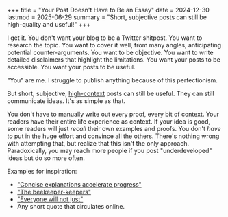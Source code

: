 +++
title = "Your Post Doesn't Have to Be an Essay"
date = 2024-12-30
lastmod = 2025-06-29
summary = "Short, subjective posts can still be high-quality and useful!"
+++

I get it. You don't want your blog to be a Twitter shitpost. You want to
research the topic. You want to cover it well, from many angles, anticipating
potential counter-arguments. You want to be objective. You want to write
detailed disclaimers that highlight the limitations. You want your posts to be
accessible. You want your posts to be useful.

"You" are me. I struggle to publish anything because of this perfectionism.

But short, subjective,
[high-context](https://en.wikipedia.org/wiki/High-context_and_low-context_cultures)
posts can still be useful. They can still communicate ideas. It's as simple as
that.

You don't have to manually write out every proof, every bit of context. Your
readers have their entire life experience as context. If your idea is good, some
readers will just *recall* their own examples and proofs. You don't *have to*
put in the huge effort and convince all the others. There's nothing wrong with
attempting that, but realize that this isn't the only approach. Paradoxically,
you may reach more people if you post "underdeveloped" ideas but do so more
often.

Examples for inspiration:

- ["Concise explanations accelerate progress"](https://stephango.com/concise)
- ["The beekeeper-keepers"](https://stephango.com/honey)
- ["Everyone will not
  just"](https://squareallworthy.tumblr.com/post/163790039847/everyone-will-not-just)
- Any short quote that circulates online.
